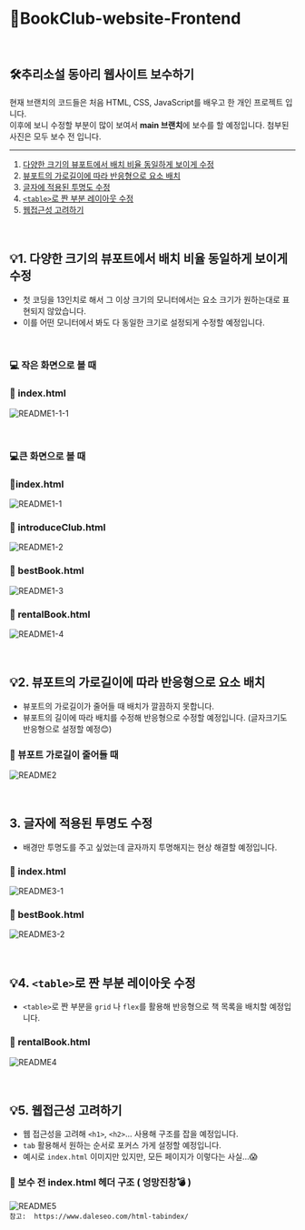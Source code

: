 # 📗BookClub-website-Frontend

<br />

## 🛠추리소설 동아리 웹사이트 보수하기

현재 브랜치의 코드들은 처음 HTML, CSS, JavaScript를 배우고 한 개인 프로젝트 입니다. <br/>이후에 보니 수정할 부분이 많이 보여서 **main 브랜치**에 보수를 할 예정입니다. 첨부된 사진은 모두 보수 전 입니다.

---
1. [다양한 크기의 뷰포트에서 배치 비율 동일하게 보이게 수정 ](#1-다양한-크기의-뷰포트에서-배치-비율-동일하게-보이게-수정)
2. [뷰포트의 가로길이에 따라 반응형으로 요소 배치](#2-뷰포트의-가로길이에-따라-반응형으로-요소-배치)
3. [글자에 적용된 투명도 수정](#3-글자에-적용된-투명도-수정)
4. [`<table>`로 짠 부분 레이아웃 수정](#4-table로-짠-부분-레이아웃-수정)
5. [웹접근성 고려하기](#5-웹접근성-고려하기)

<br />

## 💡1. 다양한 크기의 뷰포트에서 배치 비율 동일하게 보이게 수정

- 첫 코딩을 13인치로 해서 그 이상 크기의 모니터에서는 요소 크기가 원하는대로 표현되지 않았습니다.
- 이를 어떤 모니터에서 봐도 다 동일한 크기로 설정되게 수정할 예정입니다.

<br />

### 💻 작은 화면으로 볼 때

### 📄 index.html

![README1-1-1](https://user-images.githubusercontent.com/92977925/224243094-468dd62c-6605-4af7-957c-d7a23d3a5be0.png)

<br />

### 💻큰 화면으로 볼 때

### 📄index.html

![README1-1](https://user-images.githubusercontent.com/92977925/224241792-1a25b27a-7cef-400a-99fa-a20093287902.png)

### 📄 introduceClub.html

![README1-2](https://user-images.githubusercontent.com/92977925/224243553-83716f9f-d558-4c23-8a53-a0cd7e80a1d6.png)

### 📄 bestBook.html

![README1-3](https://user-images.githubusercontent.com/92977925/224245930-90d0189a-e849-4528-a33b-4c1877f5a723.png)

### 📄 rentalBook.html

![README1-4](https://user-images.githubusercontent.com/92977925/224246337-443785a4-0cae-42ba-b8dd-594a13d3687c.png)

<br />

## 💡2. 뷰포트의 가로길이에 따라 반응형으로 요소 배치

- 뷰포트의 가로길이가 줄어들 때 배치가 깔끔하지 못합니다.
- 뷰포트의 길이에 따라 배치를 수정해 반응형으로 수정할 예정입니다. (글자크기도 반응형으로 설정할 예정😊)

### 📄 뷰포트 가로길이 줄어들 때

![README2](https://user-images.githubusercontent.com/92977925/224288785-fd2e5f59-69c3-4546-a274-02c0e83e720b.gif)

<br />

## 3. 글자에 적용된 투명도 수정

- 배경만 투명도를 주고 싶었는데 글자까지 투명해지는 현상 해결할 예정입니다.

### 📄 index.html

![README3-1](https://user-images.githubusercontent.com/92977925/224254111-c170b560-92be-4c4a-baed-e96f4a8eb85b.png)

### 📄 bestBook.html

![README3-2](https://user-images.githubusercontent.com/92977925/224254272-7d85696b-9399-45b2-a8ae-2ccf63bc858e.png)

<br />

## 💡4. `<table>`로 짠 부분 레이아웃 수정

- `<table>`로 짠 부분을 `grid` 나 `flex`를 활용해 반응형으로 책 목록을 배치할 예정입니다.

### 📄 rentalBook.html

![README4](https://user-images.githubusercontent.com/92977925/224255375-af2e2377-d2b6-4bac-aada-636b88c7cfd5.png)

<br />

## 💡5. 웹접근성 고려하기

- 웹 접근성을 고려해 `<h1>`, `<h2>`... 사용해 구조를 잡을 예정입니다.
- `tab` 활용해서 원하는 순서로 포커스 가게 설정할 예정입니다.
- 예시로 `index.html` 이미지만 있지만, 모든 페이지가 이렇다는 사실...😱

### 📄 보수 전 index.html 헤더 구조 ( 엉망진창💣 )

![README5](https://user-images.githubusercontent.com/92977925/224257578-c6a0e2b0-c2bf-48f4-8070-f657c6ee9d2f.png)
<br />
`참고:  https://www.daleseo.com/html-tabindex/`
